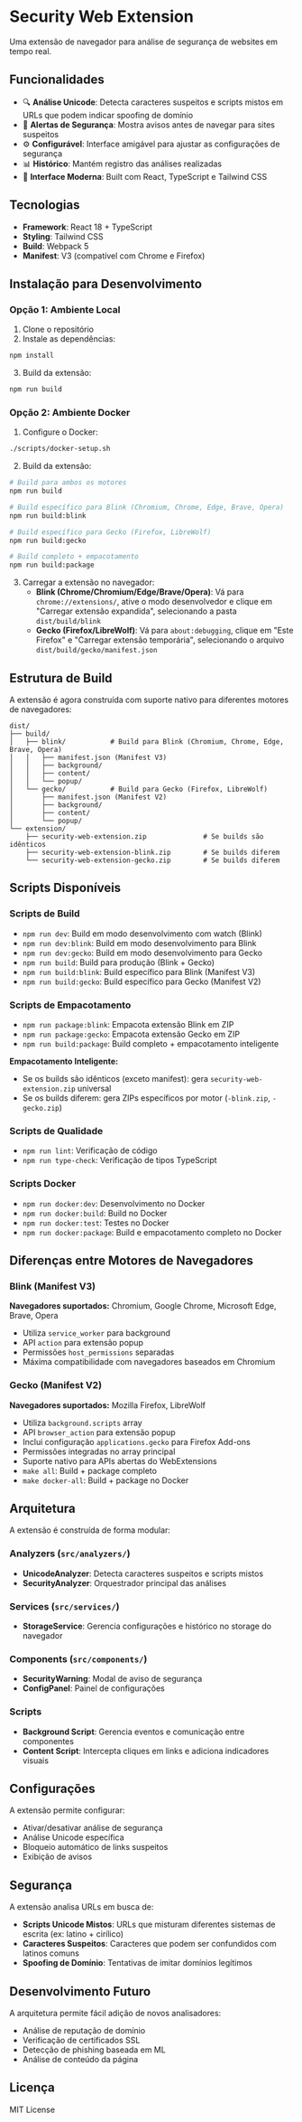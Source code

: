 # Security Web Extension

Uma extensão de navegador para análise de segurança de websites em tempo real.

## Funcionalidades

- 🔍 **Análise Unicode**: Detecta caracteres suspeitos e scripts mistos em URLs que podem indicar spoofing de domínio
- 🚨 **Alertas de Segurança**: Mostra avisos antes de navegar para sites suspeitos
- ⚙️ **Configurável**: Interface amigável para ajustar as configurações de segurança
- 📊 **Histórico**: Mantém registro das análises realizadas
- 🎨 **Interface Moderna**: Built com React, TypeScript e Tailwind CSS

## Tecnologias

- **Framework**: React 18 + TypeScript
- **Styling**: Tailwind CSS
- **Build**: Webpack 5
- **Manifest**: V3 (compatível com Chrome e Firefox)

## Instalação para Desenvolvimento

### Opção 1: Ambiente Local
1. Clone o repositório
2. Instale as dependências:
```bash
npm install
```

3. Build da extensão:
```bash
npm run build
```

### Opção 2: Ambiente Docker
1. Configure o Docker:
```bash
./scripts/docker-setup.sh
```

2. Build da extensão:
```bash
# Build para ambos os motores
npm run build

# Build específico para Blink (Chromium, Chrome, Edge, Brave, Opera)
npm run build:blink

# Build específico para Gecko (Firefox, LibreWolf) 
npm run build:gecko

# Build completo + empacotamento
npm run build:package
```

3. Carregar a extensão no navegador:
   - **Blink (Chrome/Chromium/Edge/Brave/Opera)**: Vá para `chrome://extensions/`, ative o modo desenvolvedor e clique em "Carregar extensão expandida", selecionando a pasta `dist/build/blink`
   - **Gecko (Firefox/LibreWolf)**: Vá para `about:debugging`, clique em "Este Firefox" e "Carregar extensão temporária", selecionando o arquivo `dist/build/gecko/manifest.json`

## Estrutura de Build

A extensão é agora construída com suporte nativo para diferentes motores de navegadores:

```
dist/
├── build/
│   ├── blink/           # Build para Blink (Chromium, Chrome, Edge, Brave, Opera)
│   │   ├── manifest.json (Manifest V3)
│   │   ├── background/
│   │   ├── content/
│   │   └── popup/
│   └── gecko/           # Build para Gecko (Firefox, LibreWolf)
│       ├── manifest.json (Manifest V2)
│       ├── background/
│       ├── content/
│       └── popup/
└── extension/
    ├── security-web-extension.zip              # Se builds são idênticos
    ├── security-web-extension-blink.zip        # Se builds diferem
    └── security-web-extension-gecko.zip        # Se builds diferem
```

## Scripts Disponíveis

### Scripts de Build
- `npm run dev`: Build em modo desenvolvimento com watch (Blink)
- `npm run dev:blink`: Build em modo desenvolvimento para Blink
- `npm run dev:gecko`: Build em modo desenvolvimento para Gecko
- `npm run build`: Build para produção (Blink + Gecko)
- `npm run build:blink`: Build específico para Blink (Manifest V3)
- `npm run build:gecko`: Build específico para Gecko (Manifest V2)

### Scripts de Empacotamento
- `npm run package:blink`: Empacota extensão Blink em ZIP
- `npm run package:gecko`: Empacota extensão Gecko em ZIP
- `npm run build:package`: Build completo + empacotamento inteligente

**Empacotamento Inteligente:**
- Se os builds são idênticos (exceto manifest): gera `security-web-extension.zip` universal
- Se os builds diferem: gera ZIPs específicos por motor (`-blink.zip`, `-gecko.zip`)

### Scripts de Qualidade
- `npm run lint`: Verificação de código
- `npm run type-check`: Verificação de tipos TypeScript

### Scripts Docker
- `npm run docker:dev`: Desenvolvimento no Docker
- `npm run docker:build`: Build no Docker
- `npm run docker:test`: Testes no Docker
- `npm run docker:package`: Build e empacotamento completo no Docker

## Diferenças entre Motores de Navegadores

### Blink (Manifest V3)
**Navegadores suportados:** Chromium, Google Chrome, Microsoft Edge, Brave, Opera
- Utiliza `service_worker` para background
- API `action` para extensão popup
- Permissões `host_permissions` separadas
- Máxima compatibilidade com navegadores baseados em Chromium

### Gecko (Manifest V2)
**Navegadores suportados:** Mozilla Firefox, LibreWolf
- Utiliza `background.scripts` array
- API `browser_action` para extensão popup
- Inclui configuração `applications.gecko` para Firefox Add-ons
- Permissões integradas no array principal
- Suporte nativo para APIs abertas do WebExtensions
- `make all`: Build + package completo
- `make docker-all`: Build + package no Docker

## Arquitetura

A extensão é construída de forma modular:

### Analyzers (`src/analyzers/`)
- **UnicodeAnalyzer**: Detecta caracteres suspeitos e scripts mistos
- **SecurityAnalyzer**: Orquestrador principal das análises

### Services (`src/services/`)
- **StorageService**: Gerencia configurações e histórico no storage do navegador

### Components (`src/components/`)
- **SecurityWarning**: Modal de aviso de segurança
- **ConfigPanel**: Painel de configurações

### Scripts
- **Background Script**: Gerencia eventos e comunicação entre componentes
- **Content Script**: Intercepta cliques em links e adiciona indicadores visuais

## Configurações

A extensão permite configurar:
- Ativar/desativar análise de segurança
- Análise Unicode específica
- Bloqueio automático de links suspeitos
- Exibição de avisos

## Segurança

A extensão analisa URLs em busca de:
- **Scripts Unicode Mistos**: URLs que misturam diferentes sistemas de escrita (ex: latino + cirílico)
- **Caracteres Suspeitos**: Caracteres que podem ser confundidos com latinos comuns
- **Spoofing de Domínio**: Tentativas de imitar domínios legítimos

## Desenvolvimento Futuro

A arquitetura permite fácil adição de novos analisadores:
- Análise de reputação de domínio
- Verificação de certificados SSL
- Detecção de phishing baseada em ML
- Análise de conteúdo da página

## Licença

MIT License
